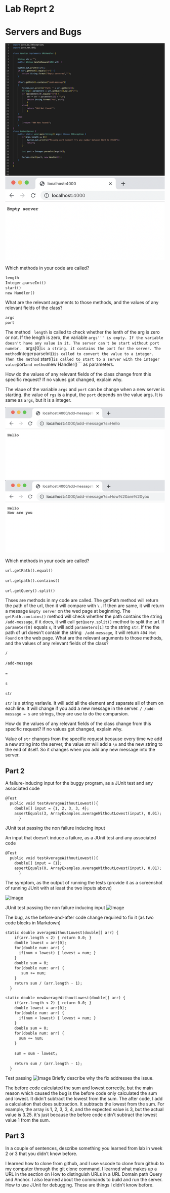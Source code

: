 # Lab Reprt 2
# Servers and Bugs

![Image](2-1.png)
![Image](2-2.png)

Which methods in your code are called?
```
length
Integer.parseInt()
start()
new Handler()
```


What are the relevant arguments to those methods, and the values of any relevant fields of the class?
```
args
port
```

The method ``` length``` is called to check whether the lenth of the arg is zero or not. If the length is zero, the variable ```args''' is empty. If the variable doesn't have any value in it. The server can't be start without port numebr.  ```args[0]``` is a string. it contains the port for the server. The method ```IntegerparseInt()``` is called to convert the value to a integer. Then the method ``` start()``` is called to start to a server with the integer value ```port``` and method ```new Handler()``` as parameters.

How do the values of any relevant fields of the class change from this specific request? If no values got changed, explain why.

The vlaue of the variable ```args``` and ```port``` can be change when a new server is starting. the value of ```rgs``` is a input, the ```port``` depends on the value args. It is same as ```args```, but it is a integer.


![Image](2-3.png)
![Image](2-4.png)

Which methods in your code are called?

```
url.getPath().equal()

url.getpath().contains()

url.getQuery().split()
```

Thses are methods in my code are called. The getPath method will return the path of the url, then it will compare with ```\``` . If then are same, it will return a message ```Empty server``` on the wed page at beginning. The ```getPath.contains()``` method will check whether the path contains the string ```/add-message```, if it does, it will call ```getQuery.split()``` method to split the url. If ```parameter[0]``` equals ``` s ```, it will add ```parameters[1]``` to the string ```str```. If the the path of url doesn't contain the string ``` /add-message```, it will return ``` 404 Not Found ``` on the web page.
What are the relevant arguments to those methods, and the values of any relevant fields of the class?

```
/

/add-message

=

s

str
```

```str``` is a string variavle. it will add all the element and saparate all of them on each line. It will change if you add a new message in the server. ```/ /add-message = s``` are strings, they are use to do the comparsion.

How do the values of any relevant fields of the class change from this specific request? If no values got changed, explain why.

Value of ```str``` changes from the specific request because every time we add a new string into the server, the value str will add a ```\n``` and the new string to the end of itself. So it changes when you add any new message into the server.



## Part 2

A failure-inducing input for the buggy program, as a JUnit test and any associated code
```
@Test
  public void testAverageWithoutLowest(){
    double[] input = {1, 2, 3, 3, 4};
    assertEquals(3, ArrayExamples.averageWithoutLowest(input), 0.01);
      }
```
JUnit test passing the non failure inducing input


An input that doesn’t induce a failure, as a JUnit test and any associated code
```
@Test
  public void testAverageWithoutLowest(){
    double[] input = {1};
    assertEquals(0, ArrayExamples.averageWithoutLowest(input), 0.01);
      }
```
The symptom, as the output of running the tests (provide it as a screenshot of running JUnit with at least the two inputs above)

![Image](1-3.png)

JUnit test passing the
non failure inducing input
![Image](4.png)

The bug, as the before-and-after code change required to fix it (as two code blocks in Markdown)
```
static double averageWithoutLowest(double[] arr) {
    if(arr.length < 2) { return 0.0; }
    double lowest = arr[0];
    for(double num: arr) {
      if(num < lowest) { lowest = num; }
    }
    double sum = 0;
    for(double num: arr) {
       sum += num; 
    }
    return sum / (arr.length - 1);
  }
```

```
static double newAverageWithoutLowest(double[] arr) {
    if(arr.length < 2) { return 0.0; }
    double lowest = arr[0];
    for(double num: arr) {
      if(num < lowest) { lowest = num; }
    }
    double sum = 0;
    for(double num: arr) {
      sum += num; 
    }

    sum = sum - lowest;

    return sum / (arr.length - 1);
  }
```

Test passing
![Image](3.png)
Briefly describe why the fix addresses the issue.

The before code calculated the sum and lowest correctly, but the main reason which caused the bug is the before code only calculated the sum and lowest. It didn't subtract the lowest from the sum. The after code, I add a calculation that does subtraction. It subtracts the lowest from the sum. For example, the array is 1, 2, 3, 3, 4, and the expected value is 3, but the actual value is 3.25. it's just because the before code didn't subtract the lowest value 1 from the sum.

## Part 3
In a couple of sentences, describe something you learned from lab in week 2 or 3 that you didn’t know before.

I learned how to clone from github, and I use vscode to clone from github to my computer through the git clone command. I learned what makes up a URL in the section on How to distinguish URLs in a URL Domain path Query and Anchor. I also learned about the commands to build and run the server. How to use JUnit for debugging. These are things I didn't know before.



